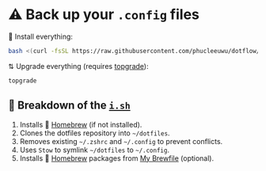 # ⚠️ Back up your `.config` files

🚀 Install everything:

```bash
bash <(curl -fsSL https://raw.githubusercontent.com/phucleeuwu/dotflow/main/i.sh)
```

⇅ Upgrade everything (requires [topgrade](https://github.com/topgrade-rs/topgrade)):

```bash
topgrade
```

## 📂 Breakdown of the [`i.sh`](https://github.com/phucleeuwu/dotflow/blob/main/i.sh)

1. Installs 🍺 [Homebrew](https://brew.sh/) (if not installed).
2. Clones the dotfiles repository into `~/dotfiles`.
3. Removes existing `~/.zshrc` and `~/.config` to prevent conflicts.
4. Uses `Stow` to symlink `~/dotfiles` to `~/.config`.
6. Installs 🍺 [Homebrew](https://brew.sh/) packages from [My Brewfile](/Brewfile) (optional).
